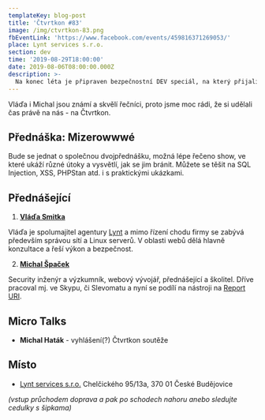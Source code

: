 ```yaml
---
templateKey: blog-post
title: 'Čtvrtkon #83'
image: /img/ctvrtkon-83.png
fbEventLink: 'https://www.facebook.com/events/459816371269053/'
place: Lynt services s.r.o.
section: dev
time: '2019-08-29T18:00:00'
date: 2019-08-06T08:00:00.000Z
description: >-
  Na konec léta je připraven bezpečnostní DEV speciál, na který přijali pozvání Vláďa Smitka a Michal Špaček. Oba si společně připravili zcela unikátní a praktické vystoupení ve stylu good guy & bad guy. Takže se máte na co těšit... :-)
---
```


Vláďa i Michal jsou známí a skvělí řečníci, proto jsme moc rádi, že si udělali čas právě na nás - na Čtvrtkon. 

## Přednáška: Mizerowwwé

Bude se jednat o společnou dvojpřednášku, možná lépe řečeno show, ve které ukáží různé útoky a vysvětlí, jak se jim bránit. Můžete se těšit na SQL Injection, XSS, PHPStan atd. i s praktickými ukázkami.

## Přednášející

1) **[Vláďa Smitka](https://cz.linkedin.com/in/vsmitka)**

Vláďa je spolumajitel agentury [Lynt](https://lynt.cz/) a mimo řízení chodu firmy se zabývá především správou sítí a Linux serverů. V oblasti webů dělá hlavně konzultace a řeší výkon a bezpečnost.

2) **[Michal Špaček](https://www.linkedin.com/in/spaze)**

Security inženýr a výzkumník, webový vývojář, přednášející a školitel. Dříve pracoval mj. ve Skypu, či Slevomatu a nyní se podílí na nástroji na [Report URI](https://report-uri.com/).

## Micro Talks

* **Michal Haták** - vyhlášení(?) Čtvrtkon soutěže

## Místo

- [Lynt services s.r.o.](https://www.michalspacek.cz/kudy-tudy/lynt) Chelčického 95/13a, 370 01 České Budějovice

*(vstup průchodem doprava a pak po schodech nahoru anebo sledujte cedulky s šipkama)*
